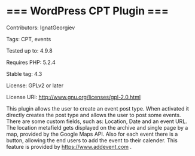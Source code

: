 # === WordPress CPT Plugin ===
Contributors: IgnatGeorgiev

Tags: CPT, events

Tested up to: 4.9.8

Requires PHP: 5.2.4

Stable tag: 4.3

License: GPLv2 or later

License URI: http://www.gnu.org/licenses/gpl-2.0.html
 
This plugin allows the user to create an event post type. When activated it directly creates the post type and allows the user to post some events. There are some custom fields, such as: Location, Date and an event URL. The location metafield gets displayed on the archive and single page by a map, provided by the Google Maps API. Also for each event there is a button, allowing the end users to add the event to their calender. This feature is provided by https://www.addevent.com . 
